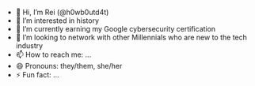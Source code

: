 - 👋 Hi, I’m Rei (@h0wb0utd4t)
- 👀 I’m interested in history
- 🌱 I’m currently earning my Google cybersecurity certification
- 💞️ I’m looking to network with other Millennials who are new to the tech industry
- 📫 How to reach me: ...
- 😄 Pronouns: they/them, she/her
- ⚡ Fun fact: ...

<!---
h0wb0utd4t/h0wb0utd4t is a ✨ special ✨ repository because its `README.md` (this file) appears on your GitHub profile.
You can click the Preview link to take a look at your changes.
--->
